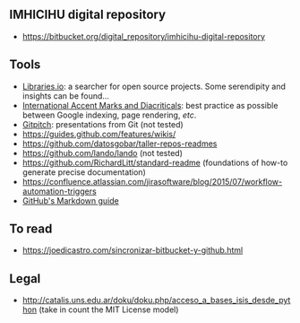 ## IMHICIHU digital repository
* https://bitbucket.org/digital_repository/imhicihu-digital-repository

## Tools
* [Libraries.io](https://libraries.io/): a searcher for open source projects. Some serendipity and insights can be found...
* [International Accent Marks and Diacriticals](http://www.starr.net/is/type/htmlcodes.html): best practice as possible between Google indexing, page rendering, _etc_.
* [Gitpitch](https://gitpitch.com/): presentations from Git (not tested)
* https://guides.github.com/features/wikis/
* https://github.com/datosgobar/taller-repos-readmes
* https://github.com/lando/lando (not tested)
* https://github.com/RichardLitt/standard-readme  (foundations of how-to generate precise documentation)
* https://confluence.atlassian.com/jirasoftware/blog/2015/07/workflow-automation-triggers
* [GitHub's Markdown guide](https://guides.github.com/features/mastering-markdown/)

## To read
* https://joedicastro.com/sincronizar-bitbucket-y-github.html

## Legal
* http://catalis.uns.edu.ar/doku/doku.php/acceso_a_bases_isis_desde_python   (take in count the MIT License model)